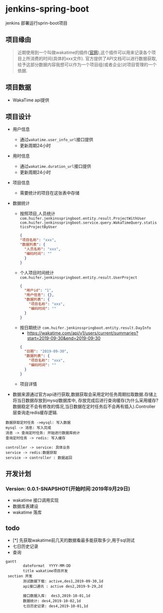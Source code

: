 # jenkins-spring-boot 
jenkins 部署运行sprin-boot项目
## 项目缘由
> 近期使用到一个叫做wakatime的插件([官网](https://wakatime.com)),这个插件可以用来记录各个项目上所消费的时间(具体的xxx文件).
> 官方提供了API文档可以进行数据获取,给予这部分数据内容我想可以作为一个项目组(或者企业)对项目管理的一个依据.

## 项目数据
- WakaTime api提供
## 项目设计
- 用户信息
    - 通过`wakatime.user_info_url`接口提供
    - 更新周期24小时
    
- 用时信息
    - 通过`wakatime.duration_url`接口提供
    - 更新周期24小时
    
- 项目信息
  
    - 需要统计的项目在这张表中存储
    
- 数据统计
    - 按照项目,人员统计
        `com.huifer.jenkinsspringboot.entity.result.ProjectWithUser`
        `com.huifer.jenkinsspringboot.service.query.WakaTimeQuery.statisticsProjectByUser`
        ```json
        {
        "项目名称": "xxx",
        "数据列表": {
          "人员名称": "xxx", 
          "编码时间": ""
          }
        }
        ```
    - 个人项目时间统计
        `com.huifer.jenkinsspringboot.entity.result.UserProject`
        ```json
        {
          "用户id": "1",
          "用户信息": {},
          "数据列表": {
            "项目名称": "xxx",
            "编码时间": ""
          }
        }
        ```
    - 按日期统计
        `com.huifer.jenkinsspringboot.entity.result.DayInfo`
        - https://wakatime.com/api/v1/users/current/summaries?start=2019-09-30&end=2019-09-30
        ```json
        {
          "日期": "2019-09-30",
          "数据列表": {
            "项目名称": "xxx",
            "编码时间": ""
          }
        }
        ```
    - 项目详情
    
- 数据来源通过官方api进行获取,数据获取会采用定时任务周期拉取数据.存储上将当日数据存放到mysql数据库中,
存放完成后进行查询缓存(为什么采用缓存? 数据稳定不会有修改的情况,当日数据在定时任务后不会再有插入).Controller层查询走redis缓存逻辑.
```sequence
数据获取定时任务 ->mysql: 写入数据
mysql -> 消息: 写入完成
消息 -> 查询定时任务: 开始进行数据库统计
查询定时任务 -> redis: 写入缓存
```



```sequence
controller -> service: 具体业务
service -> redis:数据获取
service -> controller : 数据返回
```



## 开发计划
### Version: 0.0.1-SNAPSHOT(开始时间:2019年9月29日)
- wakatime 接口调用实现
- 数据库表建设
- wakatime 落库

## todo
- [*] 先获取wakatime前几天的数据看最多能获取多少,用于sql测试
- 七日历史记录
- 查询





```mermaid
gantt
        dateFormat  YYYY-MM-DD
        title wakatime项目开发
 section 开发
        测试数据下载: active,des1,2019-09-30,1d
        api接口通讯 : active des2,2019-9-29,2d
        
        接口数据入库:  des3,2019-10-01,1d 
        数据统计: des4,2019-10-02,1d
        七日历史记录: des4,2019-10-01,1d

  
```

